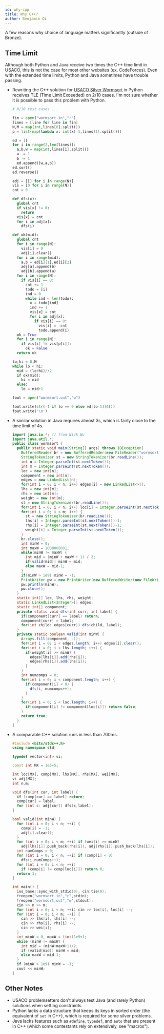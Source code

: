 ```yaml
---
id: why-cpp
title: Why C++?
author: Benjamin Qi
---
```


<module-excerpt>

A few reasons why choice of language matters significantly (outside of Bronze).

</module-excerpt>

## Time Limit

Although both Python and Java receive two times the C++ time limit in USACO, this is not the case for most other websites (ex. CodeForces). Even with the extended time limits, Python and Java sometimes have trouble passing.

  - Rewriting the C++ solution for [USACO Silver Wormsort](http://www.usaco.org/index.php?page=viewproblem2&cpid=992) in Python receives TLE (Time Limit Exceeded) on 2/10 cases. I'm not sure whether it is possible to pass this problem with Python.

    <spoiler title="Python3 8/10 Solution">

    ```py
    # 8/10 test cases ...

    fin = open("wormsort.in","r")
    lines = [line for line in fin]
    N,M = map(int,lines[0].split())
    p = list(map(lambda x: int(x)-1,lines[1].split()))

    ed = []
    for i in range(2,len(lines)):
      a,b,w = map(int,lines[i].split())
      a -= 1
      b -= 1
      ed.append([w,a,b])
    ed.sort()
    ed.reverse()

    adj = [[] for i in range(N)]
    vis = [0 for i in range(N)]
    cnt = 0

    def dfs(x):
      global cnt
      if vis[x] != 0:
        return
      vis[x] = cnt
      for i in adj[x]:
        dfs(i)

    def ok(mid):
      global cnt
      for i in range(N):
        vis[i] = 0
        adj[i].clear()
      for i in range(mid):
        a,b = ed[i][1],ed[i][2]
        adj[a].append(b)
        adj[b].append(a)
      for i in range(N):
        if vis[i] == 0:
          cnt += 1
          todo = [i]
          ind = 0
          while ind < len(todo):
            x = todo[ind] 
            ind += 1
            vis[x] = cnt
            for i in adj[x]:
              if vis[i] == 0:
                vis[i] = -cnt
                todo.append(i)
      ok = True
      for i in range(N):
        if vis[i] != vis[p[i]]:
          ok = False
      return ok

    lo,hi = 0,M
    while lo < hi:
      mid = (lo+hi)//2
      if ok(mid):
        hi = mid
      else:
        lo = mid+1

    fout = open("wormsort.out","w")

    fout.write(str(-1 if lo == 0 else ed[lo-1][0]))
    fout.write('\n')
    ```

    </spoiler>

  - A similar solution in Java requires almost 3s, which is fairly close to the time limit of 4s.

    <spoiler title="Java Solution">

    ```java
    import java.io.*; // from Nick Wu
    import java.util.*;
    public class wormsort {
      public static void main(String[] args) throws IOException{
        BufferedReader br = new BufferedReader(new FileReader("wormsort.in"));
        StringTokenizer st = new StringTokenizer(br.readLine());
        int n = Integer.parseInt(st.nextToken());
        int m = Integer.parseInt(st.nextToken());
        loc = new int[n];
        component = new int[n];
        edges = new LinkedList[n];
        for(int i = 0; i < n; i++) edges[i] = new LinkedList<>();
        lhs = new int[m];
        rhs = new int[m];
        weight = new int[m];
        st = new StringTokenizer(br.readLine());
        for(int i = 0; i < n; i++) loc[i] = Integer.parseInt(st.nextToken())-1;
        for(int i = 0; i < m; i++) {
          st = new StringTokenizer(br.readLine());
          lhs[i] = Integer.parseInt(st.nextToken())-1;
          rhs[i] = Integer.parseInt(st.nextToken())-1;
          weight[i] = Integer.parseInt(st.nextToken());
        }
        br.close();
        int minW = 0;
        int maxW = 1000000001;
        while(minW != maxW) {
          int mid = (minW + maxW + 1) / 2;
          if(valid(mid)) minW = mid;
          else maxW = mid-1;
        }
        if(minW > 1e9) minW = -1;
        PrintWriter pw = new PrintWriter(new BufferedWriter(new FileWriter("wormsort.out")));
        pw.println(minW);
        pw.close();
      }
      static int[] loc, lhs, rhs, weight;
      static LinkedList<Integer>[] edges;
      static int[] component;
      private static void dfs(int curr, int label) {
        if(component[curr] == label) return;
        component[curr] = label;
        for(int child: edges[curr]) dfs(child, label);
      }
      private static boolean valid(int minW) {
        Arrays.fill(component, -1);
        for(int i = 0; i < edges.length; i++) edges[i].clear();
        for(int i = 0; i < lhs.length; i++) {
          if(weight[i] >= minW) {
            edges[lhs[i]].add(rhs[i]);
            edges[rhs[i]].add(lhs[i]);
          }
        }
        int numcomps = 0;
        for(int i = 0; i < component.length; i++) {
          if(component[i] < 0) {
            dfs(i, numcomps++);
          }
        }
        for(int i = 0; i < loc.length; i++) {
          if(component[i] != component[loc[i]]) return false;
        }
        return true;
      }
    }
    ```

    </spoiler>

  - A comparable C++ solution runs in less than 700ms.

    <spoiler title="C++ Solution">

    ```cpp
    #include <bits/stdc++.h>
    using namespace std;

    typedef vector<int> vi;

    const int MX = 1e5+5;

    int loc[MX], comp[MX], lhs[MX], rhs[MX], wei[MX];
    vi adj[MX];
    int n,m; 

    void dfs(int cur, int label) {
      if (comp[cur] == label) return;
      comp[cur] = label;
      for (int c: adj[cur]) dfs(c,label);
    }

    bool valid(int minW) {
      for (int i = 0; i < n; ++i) {
        comp[i] = -1;
        adj[i].clear();
      }
      for (int i = 0; i < m; ++i) if (wei[i] >= minW)
        adj[lhs[i]].push_back(rhs[i]), adj[rhs[i]].push_back(lhs[i]);
      int numComps = 0;
      for (int i = 0; i < n; ++i) if (comp[i] < 0)
        dfs(i,numComps++);
      for (int i = 0; i < n; ++i) 
        if (comp[i] != comp[loc[i]]) return 0;
      return 1;
    }

    int main() {
      ios_base::sync_with_stdio(0); cin.tie(0);
      freopen("wormsort.in","r",stdin);
      freopen("wormsort.out","w",stdout);
      cin >> n >> m;
      for (int i = 0; i < n; ++i) cin >> loc[i], loc[i] --;
      for (int i = 0; i < m; ++i) {
        cin >> lhs[i], lhs[i] --;
        cin >> rhs[i], rhs[i] --;
        cin >> wei[i];
      }
      int minW = 0, maxW = (int)1e9+1;
      while (minW != maxW) {
        int mid = (minW+maxW+1)/2;
        if (valid(mid)) minW = mid;
        else maxW = mid-1;
      }
      if (minW > 1e9) minW = -1;
      cout << minW;
    }
    ```
    </spoiler>

## Other Notes

 - USACO problemsetters don't always test Java (and rarely Python) solutions when setting constraints.
 - Python lacks a data structure that keeps its keys in sorted order (the equivalent of `set` in C++), which is required for some silver problems.
 - Java lacks features such as `#define`, `typedef`, and `auto` that are present in C++ (which some contestants rely on extensively, see "macros"). 
